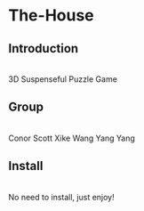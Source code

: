 The-House
=========

Introduction
-------------
<br />
3D Suspenseful Puzzle Game
<br />

Group
--------------
<br />
Conor Scott
Xike Wang
Yang Yang
<br />

Install
--------------
<br />
No need to install, just enjoy!
<br />
